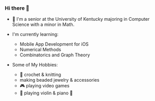### Hi there 👋

- 🌟 I'm a senior at the University of Kentucky majoring in Computer Science with a minor in Math.
  
- I'm currently learning:
  - Mobile App Development for iOS
  - Numerical Methods
  - Combinatorics and Graph Theory
 
- Some of My Hobbies:
  - 🧶 crochet & knitting
  - making beaded jewelry & accessories
  - 🎮 playing video games
  - 🎻 playing violin & piano 🎹
  

<!--
**2024anj/2024anj** is a ✨ _special_ ✨ repository because its `README.md` (this file) appears on your GitHub profile.

Here are some ideas to get you started:

- 🔭 I’m currently working on ...
- 🌱 I’m currently learning ...
- 👯 I’m looking to collaborate on ...
- 🤔 I’m looking for help with ...
- 💬 Ask me about ...
- 📫 How to reach me: ...
- 😄 Pronouns: ...
- ⚡ Fun fact: ...
-->
